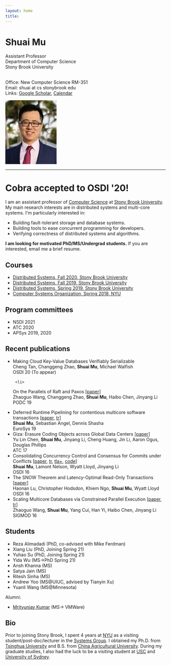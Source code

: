 ```yaml
---
layout: home
title: 
---
```


<div class="container" width="100%">
  <div class="row">
    <div class="col-sm" >
<h1>Shuai Mu</h1>
Assistant Professor <br>
Department of Computer Science <br>
Stony Brook University <br>
<br>

Office: New Computer Science RM-351 <br>
Email: shuai at cs stonybrook edu<br>
Links: <a href="https://scholar.google.com/citations?user=wcbyR5UAAAAJ&hl=en">Google Scholar</a>, <a href="https://calendar.google.com/calendar/embed?src=shuai%40cs.stonybrook.edu&ctz=America%2FNew_York">Calendar</a>
    </div>
    <div class="col-sm">
      <img src="./photo/photo.jpg" height="200" class="img-thumbnail float-right">
    </div>
  </div>
</div>

<hr>


# **Cobra accepted to OSDI '20!**

I am an assistant professor of [Computer Science](http://www.cs.stonybrook.edu) at [Stony Brook University](http://www.stonybrook.edu).
My main research interests are in distributed systems and multi-core systems.
I'm particularly interested in:
  * Building fault-tolerant storage and database systems.
  * Building tools to ease concurrent programming for developers.  
  * Verifying correctness of distributed systems and algorithms.

**I am looking for motivated PhD/MS/Undergrad students.** 
If you are interested, email me a brief resume.


## Courses
* [Distributed Systems, Fall 2020, Stony Brook University](./teaching/ds/20fa/)
* [Distributed Systems, Fall 2019, Stony Brook University](./teaching/ds/19fa/)
* [Distributed Systems, Spring 2019, Stony Brook University](https://github.com/shuaimu/ds19spring)
* [Computer Systems Organization, Spring 2018, NYU](./teaching/cso18spring/index.html)

## Program committees 
* NSDI 2021
* ATC 2020
* APSys 2019, 2020

## Recent publications 

   <ul>
     <li>
     Making Cloud Key-Value Databases Verifiably Serializable
     <br>
     Cheng Tan, Changgeng Zhao, <strong>Shuai Mu</strong>, Michael Walfish
     <br>
     OSDI 20 (To appear)
     </li>

     <li>
On the Parallels of Raft and Paxos [<a href="./pub/raft-paxos.pdf">paper</a>]
         <br>
Zhaoguo Wang, Changgeng Zhao, <strong>Shuai Mu</strong>, Haibo Chen, Jinyang Li <br>
         PODC 19 
     </li> 
     <li>
Deferred Runtime Pipelining for contentious multicore software transactions
[<a href="./pub/drp-eurosys19.pdf">paper</a>, <a href="./pub/drp-tr.pdf">tr</a>]
         <br>
<strong>Shuai Mu</strong>, Sebastian Angel, Dennis Shasha <br>
         EuroSys 19
     </li> 
     <li>
     Giza: Erasure Coding Objects across Global Data Centers
[<a href="./pub/giza-atc17.pdf">paper</a>]
     <br>
     Yu Lin Chen, <strong>Shuai Mu</strong>, Jinyang Li, Cheng Huang, Jin Li, Aaron Ogus, Douglas Phillips<br>
     ATC 17
     </li> 
     <li>Consolidating Concurrency Control and Consensus for Commits under Conflicts 
         [<a href="./pub/janus-osdi16.pdf">paper</a>, 
          <a href="./pub/janus-tr.pdf">tr</a>,
          <a href="https://raw.githubusercontent.com/NYU-NEWS/janus/master/tla/Janus.tla">tla+</a>,
         <a href="https://github.com/nyu-news/janus">code</a>] 
         <br>
	  <strong>Shuai Mu</strong>, Lamont Nelson, Wyatt Lloyd, Jinyang Li <br>
	  OSDI 16</li>
     <li>The SNOW Theorem and Latency-Optimal Read-Only Transactions 
         [<a href="./pub/snow-osdi16.pdf">paper</a>]<br> Haonan Lu, Christopher Hodsdon, Khiem Ngo, <strong>Shuai Mu</strong>, Wyatt Lloyd <br> OSDI 16</li>
     <li>Scaling Multicore Databases via Constrained Parallel Execution 
         [<a href="./pub/ic3-sigmod16.pdf">paper</a>,
          <a href="http://ic3.news.cs.nyu.edu/techreport16.pdf">tr</a>] 
         <br> Zhaoguo Wang, <strong>Shuai Mu</strong>, Yang Cui, Han Yi, Haibo Chen, Jinyang Li <br> SIGMOD 16</li>
	  <!--
              <li>Extracting More Concurrency from Distributed Transactions 
                  [<a href="./pub/rococo-osdi14.pdf">paper</a>, 
                  <a href="./pub/rococo-tr.pdf">tr</a>] <br><strong>Shuai Mu</strong>, Yang Cui, Yang Zhang, Wyatt Lloyd, Jinyang Li<br>OSDI 14</li><br>
	  -->
      </ul>

## Students
* Reza Alimadadi (PhD, co-advised with Mike Ferdman)
* Xiang Liu (PhD, Joining Spring 21)
* Yuhao Su (PhD, Joining Spring 21)
* Yida Wu (MS-\>PhD Spring 21)
* Ansh Khanna (MS)
* Satya Jain (MS)
* Ritesh Sinha (MS)
* Andrew Yoo (MS@UIUC, advised by Tianyin Xu)
* Yuanli Wang (MS@Minnesota)

Alumni:
* [Mrityunjay Kumar](https://www3.cs.stonybrook.edu/~mrkumar/) (MS-\> VMWare)

## Bio
Prior to joining Stony Brook, I spent 4 years at [NYU](http://nyu.edu) as a visiting student/post-doc/lecturer in the [Systems Group](http://news.cs.nyu.edu). 
I obtained my Ph.D. from <a href="http://tsinghua.edu.cn">Tsinghua University</a> and B.S. from <a href="http://cau.edu.cn">China Agricultural University</a>.
During my graduate studies, I also had the luck to be a visiting student at <a href="http://usc.edu">USC</a> and <a href="http://sydney.edu.au">University of Sydney</a>. 
<!--(Full <a href="cv.pdf">CV</a>) -->
